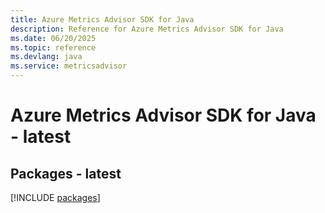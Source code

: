 ```yaml
---
title: Azure Metrics Advisor SDK for Java
description: Reference for Azure Metrics Advisor SDK for Java
ms.date: 06/20/2025
ms.topic: reference
ms.devlang: java
ms.service: metricsadvisor
---
```

# Azure Metrics Advisor SDK for Java - latest
## Packages - latest
[!INCLUDE [packages](metrics-advisor-index.md)]